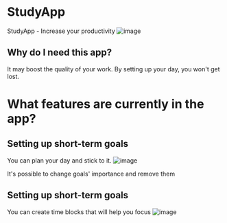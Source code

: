 # StudyApp
StudyApp - Increase your productivity
![image](https://github.com/ziemniorcee/StudyApp/assets/79015073/f02df80b-7220-4ca2-8d2f-01605d032ad3)

## Why do I need this app?

It may boost the quality of your work. By setting up your day, you won't get lost.

# What features are currently in the app?

## Setting up short-term goals

You can plan your day and stick to it.
![image](https://github.com/ziemniorcee/StudyApp/assets/79015073/8c94f232-3dd2-4145-9bd6-ed6ef251e5e3)

It's possible to change goals' importance and remove them

## Setting up short-term goals

You can create time blocks that will help you focus
![image](https://github.com/ziemniorcee/StudyApp/assets/79015073/99c1f5c6-bd55-4398-9d6f-21a1256f7dd7)
